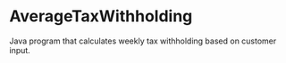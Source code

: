 # AverageTaxWithholding
Java program that calculates weekly tax withholding based on customer input.
